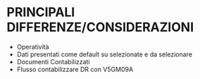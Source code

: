 # PRINCIPALI DIFFERENZE/CONSIDERAZIONI

-  Operatività
-  Dati presentati come default su selezionate e da selezionare
-  Documenti Contabilizzati
-  Flusso contabilizzare DR con V5GM09A


